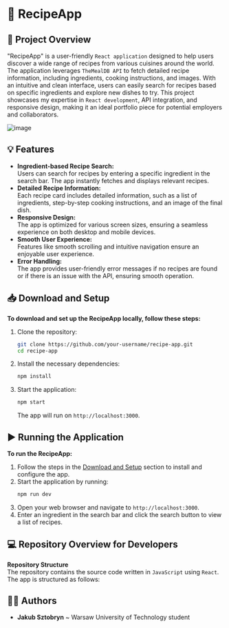 # 🍲 RecipeApp

## 📝 Project Overview
"RecipeApp" is a user-friendly `React application` designed to help users discover a wide range of recipes from various cuisines around the world. The application leverages `TheMealDB API` to fetch detailed recipe information, including ingredients, cooking instructions, and images. With an intuitive and clean interface, users can easily search for recipes based on specific ingredients and explore new dishes to try. This project showcases my expertise in `React development`, API integration, and responsive design, making it an ideal portfolio piece for potential employers and collaborators.

![image](https://github.com/user-attachments/assets/d4df4587-7729-41d5-9bb6-648857ca6da1)

## 💡 Features
- **Ingredient-based Recipe Search:**  
  Users can search for recipes by entering a specific ingredient in the search bar. The app instantly fetches and displays relevant recipes.
- **Detailed Recipe Information:**  
  Each recipe card includes detailed information, such as a list of ingredients, step-by-step cooking instructions, and an image of the final dish.
- **Responsive Design:**  
  The app is optimized for various screen sizes, ensuring a seamless experience on both desktop and mobile devices.
- **Smooth User Experience:**  
  Features like smooth scrolling and intuitive navigation ensure an enjoyable user experience.
- **Error Handling:**  
  The app provides user-friendly error messages if no recipes are found or if there is an issue with the API, ensuring smooth operation.

## 📥 Download and Setup
**To download and set up the RecipeApp locally, follow these steps:**
1. Clone the repository:
   ```bash
   git clone https://github.com/your-username/recipe-app.git
   cd recipe-app
   ```
2. Install the necessary dependencies:
   ```bash
   npm install
   ```
3. Start the application:
   ```bash
   npm start
   ```
   The app will run on `http://localhost:3000`.

## ▶️ Running the Application
**To run the RecipeApp:**
1. Follow the steps in the [Download and Setup](#-download-and-setup) section to install and configure the app.
2. Start the application by running:
   ```bash
   npm run dev
   ```
3. Open your web browser and navigate to `http://localhost:3000`.
4. Enter an ingredient in the search bar and click the search button to view a list of recipes.

## 💻 Repository Overview for Developers
**Repository Structure**  
The repository contains the source code written in `JavaScript` using `React`. The app is structured as follows:

## 🙋‍♂️ Authors
- **Jakub Sztobryn** ~ Warsaw University of Technology student
